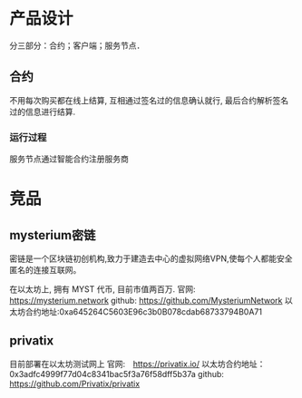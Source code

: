 # 产品设计
分三部分：合约；客户端；服务节点．

## 合约
不用每次购买都在线上结算, 互相通过签名过的信息确认就行, 最后合约解析签名过的信息进行结算.

### 运行过程
服务节点通过智能合约注册服务商

# 竞品
## mysterium密链
密链是一个区块链初创机构,致力于建造去中心的虚拟网络VPN,使每个人都能安全匿名的连接互联网。

在以太坊上, 拥有 MYST 代币, 目前市值两百万.
官网:　https://mysterium.network
github: https://github.com/MysteriumNetwork
以太坊合约地址:0xa645264C5603E96c3b0B078cdab68733794B0A71
## privatix
目前部署在以太坊测试网上
官网:　https://privatix.io/
以太坊合约地址：0x3adfc4999f77d04c8341bac5f3a76f58dff5b37a
github: https://github.com/Privatix/privatix
